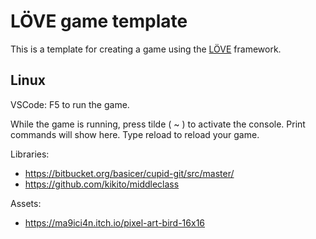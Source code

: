 # LÖVE game template

This is a template for creating a game using the [LÖVE](https://love2d.org/) framework.

## Linux
VSCode: F5 to run the game.

While the game is running, press tilde ( ~ ) to activate the console. Print commands will show here. Type reload to reload your game.

Libraries:
- https://bitbucket.org/basicer/cupid-git/src/master/
- https://github.com/kikito/middleclass


Assets:
- https://ma9ici4n.itch.io/pixel-art-bird-16x16